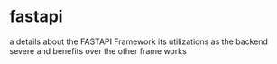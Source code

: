 # fastapi
a details about the FASTAPI Framework its utilizations as the backend severe and benefits over the other frame works
